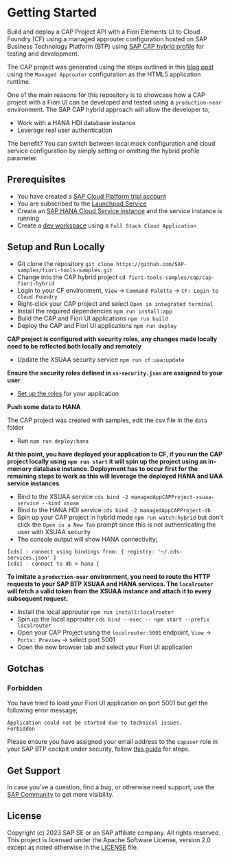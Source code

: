 # Getting Started
Build and deploy a CAP Project API with a Fiori Elements UI to Cloud Foundry (CF) using a managed approuter configuration hosted on SAP Business Technology Platform (BTP) using [SAP CAP hybrid profile](https://cap.cloud.sap/docs/advanced/hybrid-testing) for testing and development.

The CAP project was generated using the steps outlined in this [blog post](https://blogs.sap.com/2022/02/10/build-and-deploy-a-cap-project-node.js-api-with-a-sap-fiori-elements-ui-and-a-managed-approuter-configuration/) using the `Managed Approuter` configuration as the HTML5 application runtime. 

One of the main reasons for this repository is to showcase how a CAP project with a Fiori UI can be developed and tested using a `production-near` environment. The SAP CAP hybrid approach will allow the developer to;

* Work with a HANA HDI database instance 
* Leverage real user authentication

The benefit? You can switch between local mock configuration and cloud service configuration by simply setting or omitting the hybrid profile parameter.

## Prerequisites
- You have created a [SAP Cloud Platform trial account](https://account.hana.ondemand.com/)
- You are subscribed to the [Launchpad Service](https://developers.sap.com/tutorials/cp-portal-cloud-foundry-getting-started.html)
- Create an [SAP HANA Cloud Service instance](https://developers.sap.com/tutorials/btp-app-hana-cloud-setup.html#08480ec0-ac70-4d47-a759-dc5cb0eb1d58) and the service instance is running
- Create a [dev workspace](https://help.sap.com/viewer/c2b99f19e9264c4d9ae9221b22f6f589/2021_3_QRC/en-US/f728966223894cc28be3ca2ee60ee784.html) using a `Full Stack Cloud Application`

## Setup and Run Locally

- Git clone the repository `git clone https://github.com/SAP-samples/fiori-tools-samples.git`
- Change into the CAP hybrid project `cd fiori-tools-samples/cap/cap-fiori-hybrid`
- Login to your CF environment, `View` -> `Command Palette` -> `CF: Login to Cloud Foundry`
- Right-click your CAP project and select `Open in integrated terminal`
- Install the required dependencies `npm run install:app`
- Build the CAP and Fiori UI applications `npm run build`
- Deploy the CAP and Fiori UI applications `npm run deploy`

__CAP project is configured with security roles, any changes made locally need to be reflected both locally and remotely__

- Update the XSUAA security service `npm run cf:uaa:update`

__Ensure the security roles defined in `xs-security.json` are assigned to your user__

- [Set up the roles](https://cap.cloud.sap/docs/node.js/authentication#auth-in-cockpit) for your application 

__Push some data to HANA__

The CAP project was created with samples, edit the csv file in the `data` folder

- Run `npm run deploy:hana`

__At this point, you have deployed your application to CF, if you run the CAP project locally using `npm run start` it will spin up the project using an in-memory database instance. Deployment has to occur first for the remaining steps to work as this will leverage the deployed HANA and UAA service instances__

- Bind to the XSUAA service `cds bind -2 managedAppCAPProject-xsuaa-service --kind xsuaa`
- Bind to the HANA HDI service `cds bind -2 managedAppCAPProject-db`
- Spin up your CAP project in hybrid mode `npm run watch:hybrid` but don't click the `Open in a New Tab` prompt since this is not authenticating the user with XSUAA security
- The console output will show HANA connectivity;

```
[cds] - connect using bindings from: { registry: '~/.cds-services.json' }
[cds] - connect to db > hana {
```

__To imitate a `production-near` environment, you need to route the HTTP requests to your SAP BTP XSUAA and HANA services. The `localrouter` will fetch a valid token from the XSUAA instance and attach it to every subsequent request.__

- Install the local approuter `npm run install:localrouter`
- Spin up the local approuter `cds bind --exec -- npm start --prefix localrouter`
- Open your CAP Project using the `localrouter:5001` endpoint, `View` -> `Ports: Preview` -> select port 5001
- Open the new browser tab and select your Fiori UI application

## Gotchas

### Forbidden

You have tried to load your Fiori UI application on port 5001 but get the following error message;
```
Application could not be started due to technical issues.
Forbidden
```

Please ensure you have assigned your email address to the `capuser` role in your SAP BTP cockpit under security, follow [this guide](https://cap.cloud.sap/docs/node.js/authentication#auth-in-cockpit) for steps.

## Get Support

In case you've a question, find a bug, or otherwise need support, use the [SAP Community](https://answers.sap.com/tags/9f13aee1-834c-4105-8e43-ee442775e5ce) to get more visibility.

## License

Copyright (c) 2023 SAP SE or an SAP affiliate company. All rights reserved. This project is licensed under the Apache Software License, version 2.0 except as noted otherwise in the [LICENSE](LICENSES/Apache-2.0.txt) file.
